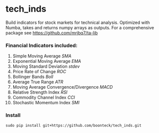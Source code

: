 # tech_inds
Build indicators for stock markets for technical analysis. Optimized with Numba, takes and returns numpy arrays as outputs.
For a comprehensive package see https://github.com/mrjbq7/ta-lib

<h3>Financial Indicators included:</h3>

1. Simple Moving Average                      _*SMA*_
2. Exponential Moving Average                 _*EMA*_
3. Moving Standard Deviation                  _*stdev*_
4. Price Rate of Change                       _*ROC*_
5. Bollinger Bands                            _*Boll*_
6. Average True Range                         _*ATR*_
7. Moving Average Convergence/Divergence      _*MACD*_
8. Relative Strength Index                    _*RSI*_
9. Commodity Channel Index                    _*CCI*_
10. Stochastic Momentum Index                 _*SMI*_

### Install 
```
sudo pip install git+https://github.com/boonteck/tech_inds.git
```
